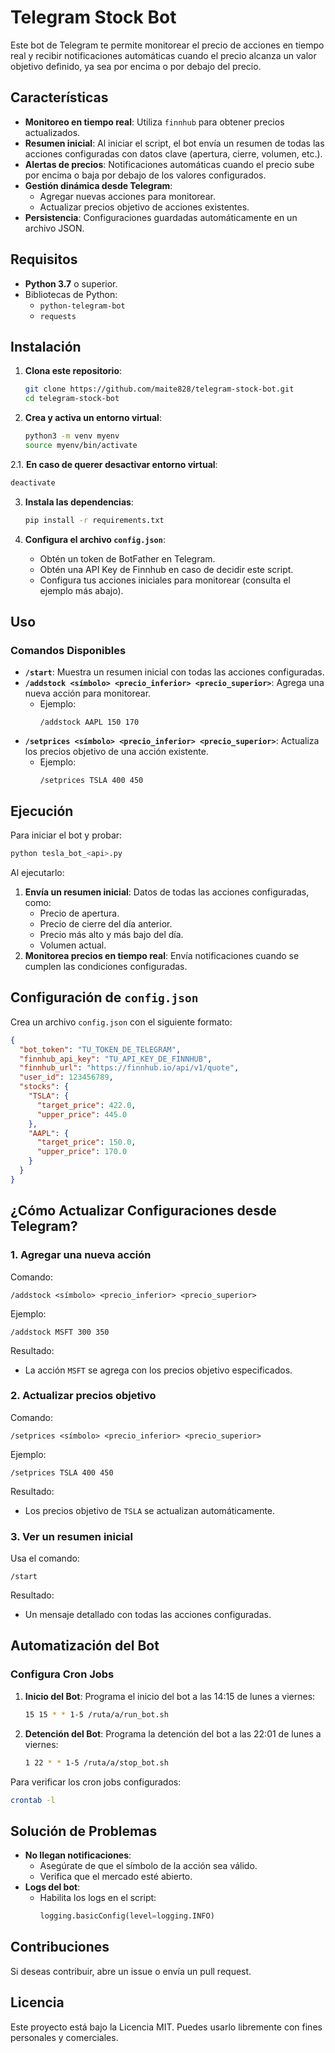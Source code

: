 
# Telegram Stock Bot

Este bot de Telegram te permite monitorear el precio de acciones en tiempo real y recibir notificaciones automáticas cuando el precio alcanza un valor objetivo definido, ya sea por encima o por debajo del precio.

## Características

- **Monitoreo en tiempo real**: Utiliza `finnhub` para obtener precios actualizados.
- **Resumen inicial**: Al iniciar el script, el bot envía un resumen de todas las acciones configuradas con datos clave (apertura, cierre, volumen, etc.).
- **Alertas de precios**: Notificaciones automáticas cuando el precio sube por encima o baja por debajo de los valores configurados.
- **Gestión dinámica desde Telegram**:
  - Agregar nuevas acciones para monitorear.
  - Actualizar precios objetivo de acciones existentes.
- **Persistencia**: Configuraciones guardadas automáticamente en un archivo JSON.

## Requisitos

- **Python 3.7** o superior.
- Bibliotecas de Python:
  - `python-telegram-bot`
  - `requests`

## Instalación

1. **Clona este repositorio**:
   ```bash
   git clone https://github.com/maite828/telegram-stock-bot.git
   cd telegram-stock-bot
   ```

2. **Crea y activa un entorno virtual**:
   ```bash
   python3 -m venv myenv
   source myenv/bin/activate
   ```
 2.1. **En caso de querer desactivar entorno virtual**:
   ```bash
   deactivate
   ```

3. **Instala las dependencias**:
   ```bash
   pip install -r requirements.txt
   ```

4. **Configura el archivo `config.json`**:
   - Obtén un token de BotFather en Telegram.
   - Obtén una API Key de Finnhub en caso de decidir este script. 
   - Configura tus acciones iniciales para monitorear (consulta el ejemplo más abajo).

## Uso

### Comandos Disponibles

- **`/start`**: Muestra un resumen inicial con todas las acciones configuradas.
- **`/addstock <símbolo> <precio_inferior> <precio_superior>`**: Agrega una nueva acción para monitorear.
  - Ejemplo:
    ```plaintext
    /addstock AAPL 150 170
    ```
- **`/setprices <símbolo> <precio_inferior> <precio_superior>`**: Actualiza los precios objetivo de una acción existente.
  - Ejemplo:
    ```plaintext
    /setprices TSLA 400 450
    ```

## Ejecución

Para iniciar el bot y probar:
```bash
python tesla_bot_<api>.py
```

Al ejecutarlo:
1. **Envía un resumen inicial**: Datos de todas las acciones configuradas, como:
   - Precio de apertura.
   - Precio de cierre del día anterior.
   - Precio más alto y más bajo del día.
   - Volumen actual.
2. **Monitorea precios en tiempo real**: Envía notificaciones cuando se cumplen las condiciones configuradas.

## Configuración de `config.json`

Crea un archivo `config.json` con el siguiente formato:

```json
{
  "bot_token": "TU_TOKEN_DE_TELEGRAM",
  "finnhub_api_key": "TU_API_KEY_DE_FINNHUB",
  "finnhub_url": "https://finnhub.io/api/v1/quote",
  "user_id": 123456789,
  "stocks": {
    "TSLA": {
      "target_price": 422.0,
      "upper_price": 445.0
    },
    "AAPL": {
      "target_price": 150.0,
      "upper_price": 170.0
    }
  }
}
```

## ¿Cómo Actualizar Configuraciones desde Telegram?

### 1. **Agregar una nueva acción**
Comando:
```plaintext
/addstock <símbolo> <precio_inferior> <precio_superior>
```
Ejemplo:
```plaintext
/addstock MSFT 300 350
```
Resultado:
- La acción `MSFT` se agrega con los precios objetivo especificados.

### 2. **Actualizar precios objetivo**
Comando:
```plaintext
/setprices <símbolo> <precio_inferior> <precio_superior>
```
Ejemplo:
```plaintext
/setprices TSLA 400 450
```
Resultado:
- Los precios objetivo de `TSLA` se actualizan automáticamente.

### 3. **Ver un resumen inicial**
Usa el comando:
```plaintext
/start
```
Resultado:
- Un mensaje detallado con todas las acciones configuradas.

## Automatización del Bot

### Configura Cron Jobs
1. **Inicio del Bot**:
   Programa el inicio del bot a las 14:15 de lunes a viernes:
   ```bash
   15 15 * * 1-5 /ruta/a/run_bot.sh
   ```

2. **Detención del Bot**:
   Programa la detención del bot a las 22:01 de lunes a viernes:
   ```bash
   1 22 * * 1-5 /ruta/a/stop_bot.sh
   ```

Para verificar los cron jobs configurados:
```bash
crontab -l
```

## Solución de Problemas

- **No llegan notificaciones**:
  - Asegúrate de que el símbolo de la acción sea válido.
  - Verifica que el mercado esté abierto.
- **Logs del bot**:
  - Habilita los logs en el script:
    ```python
    logging.basicConfig(level=logging.INFO)
    ```

## Contribuciones

Si deseas contribuir, abre un issue o envía un pull request.

## Licencia

Este proyecto está bajo la Licencia MIT. Puedes usarlo libremente con fines personales y comerciales.

